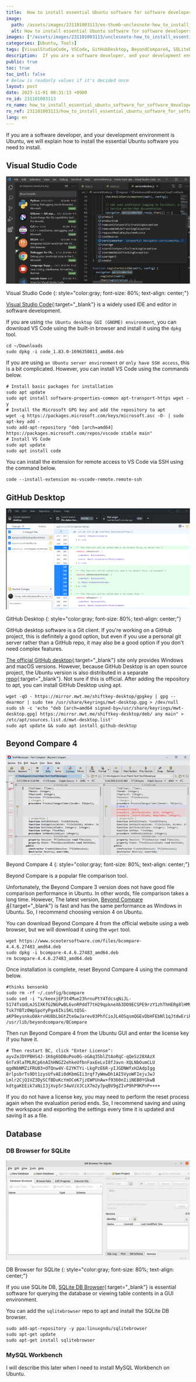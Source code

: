 ```yaml
---
title:  How to install essential Ubuntu software for software developers
image:
  path: /assets/images/231101003113/en-thumb-unclesnote-how_to_install_essential_ubuntu_software_for_software_developers.png
  alt: How to install essential Ubuntu software for software developers
images: ["/assets/images/231101003113/unclesnote-how_to_install_essential_ubuntu_software_for_software_developers-visual_studio_code.png", "/assets/images/231101003113/unclesnote-how_to_install_essential_ubuntu_software_for_software_developers-github_desktop.png", "/assets/images/231101003113/unclesnote-how_to_install_essential_ubuntu_software_for_software_developers-beyond_compare_4.png", "/assets/images/231101003113/unclesnote-how_to_install_essential_ubuntu_software_for_software_developers-db_browser_for_sqlite.png"]
categories: [Ubuntu, Tools]
tags: [VisualStudioCode, VSCode, GitHubDesktop, BeyondCompare4, SQLiteDBBrowser, MySQLWorkbench, Ubuntu, Tools]
description:  If you are a software developer, and your development environment is Ubuntu, we will explain how to install the essential Ubuntu software you need to install.
public: true
toc: true
toc_intl: false
# Below is readonly values if it's decided once
layout: post
date: 2023-11-01 00:31:13 +0900
ro_id: 231101003113
ro_name: how_to_install_essential_ubuntu_software_for_software_developers
ro_ref: 231101003113/how_to_install_essential_ubuntu_software_for_software_developers
lang: en
---
```

If you are a software developer, and your development environment is Ubuntu, we will explain how to install the essential Ubuntu software you need to install.  
## Visual Studio Code
![Visual Studio Code](/assets/images/231101003113/unclesnote-how_to_install_essential_ubuntu_software_for_software_developers-visual_studio_code.png)  

Visual Studio Code
{: style="color:gray; font-size: 80%; text-align: center;"}

[Visual Studio Code](https://code.visualstudio.com){:target="_blank"} is a widely used IDE and editor in software development.  

If you are using `the Ubuntu desktop GUI (GNOME) environment`, you can download VS Code using the built-in browser and install it using the `dpkg` tool.  

```shell
cd ~/Downloads
sudo dpkg -i code_1.83.0-1696350811_amd64.deb
```
If you are using `an Ubuntu server environment` or `only have SSH access`, this is a bit complicated. However, you can install VS Code using the commands below.  

```shell
# Install basic packages for installation
sudo apt update
sudo apt install software-properties-common apt-transport-https wget -y
# Install the Microsoft GPG key and add the repository to apt
wget -q https://packages.microsoft.com/keys/microsoft.asc -O- | sudo apt-key add -
sudo add-apt-repository "deb [arch=amd64] https://packages.microsoft.com/repos/vscode stable main"
# Install VS Code
sudo apt update
sudo apt install code
```
You can install the extension for remote access to VS Code via SSH using the command below.  

```shell
code --install-extension ms-vscode-remote.remote-ssh
```
## GitHub Desktop
![GitHub Desktop](/assets/images/231101003113/unclesnote-how_to_install_essential_ubuntu_software_for_software_developers-github_desktop.png)  

GitHub Desktop
{: style="color:gray; font-size: 80%; text-align: center;"}

GitHub desktop software is a Git client. If you're working on a GitHub project, this is definitely a good option, but even if you use a personal git server rather than a GitHub repo, it may also be a good option if you don't need complex features.  

[The official GitHub desktop](https://desktop.github.com/){:target="_blank"} site only provides Windows and macOS versions. However, because GitHub Desktop is an open source project, the Ubuntu version is also distributed in a separate [repo](https://github.com/shiftkey/desktop){:target="_blank"}. Not sure if this is official. After adding the repository to apt, you can install GitHub Desktop using apt.  

```shell
wget -qO - https://mirror.mwt.me/shiftkey-desktop/gpgkey | gpg --dearmor | sudo tee /usr/share/keyrings/mwt-desktop.gpg > /dev/null
sudo sh -c 'echo "deb [arch=amd64 signed-by=/usr/share/keyrings/mwt-desktop.gpg] https://mirror.mwt.me/shiftkey-desktop/deb/ any main" > /etc/apt/sources.list.d/mwt-desktop.list'
sudo apt update && sudo apt install github-desktop
```
## Beyond Compare 4
![Beyond Compare 4](/assets/images/231101003113/unclesnote-how_to_install_essential_ubuntu_software_for_software_developers-beyond_compare_4.png)  

Beyond Compare 4
{: style="color:gray; font-size: 80%; text-align: center;"}

Beyond Compare is a popular file comparison tool.  

Unfortunately, the Beyond Compare 3 version does not have good file comparison performance in Ubuntu. In other words, file comparison takes a long time. However, The latest version, [Beyond Compare 4](https://www.scootersoftware.com/download){:target="_blank"} is fast and has the same performance as Windows in Ubuntu. So, I recommend choosing version 4 on Ubuntu.  

You can download Beyond Compare 4 from the official website using a web browser, but we will download it using the `wget` tool.  

```shell
wget https://www.scootersoftware.com/files/bcompare-4.4.6.27483_amd64.deb
sudo dpkg -i bcompare-4.4.6.27483_amd64.deb
rm bcompare-4.4.6.27483_amd64.deb
```
Once installation is complete, reset Beyond Compare 4 using the command below.  

```shell
#thinks bensonkb
sudo rm -rf ~/.config/bcompare 
sudo sed -i "s/keexjEP3t4Mue23hrnuPtY4TdcsqNiJL-5174TsUdLmJSIXKfG2NGPwBL6vnRPddT7tH29qpkneX63DO9ECSPE9rzY1zhThHERg8lHM9IBFT+rVuiY823aQJuqzxCKIE1bcDqM4wgW01FH6oCBP1G4ub01xmb4BGSUG6ZrjxWHJyNLyIlGvOhoY2HAYzEtzYGwxFZn2JZ66o4RONkXjX0DF9EzsdUef3UAS+JQ+fCYReLawdjEe6tXCv88GKaaPKWxCeaUL9PejICQgRQOLGOZtZQkLgAelrOtehxz5ANOOqCaJgy2mJLQVLM5SJ9Dli909c5ybvEhVmIC0dc9dWH+/N9KmiLVlKMU7RJqnE+WXEEPI1SgglmfmLc1yVH7dqBb9ehOoKG9UE+HAE1YvH1XX2XVGeEqYUY-Tsk7YBTz0WpSpoYyPgx6Iki5KLtQ5G-aKP9eysnkuOAkrvHU8bLbGtZteGwJarev03PhfCioJL4OSqsmQGEvDbHFEbNl1qJtdwEriR+VNZts9vNNLk7UGfeNwIiqpxjk4Mn09nmSd8FhM4ifvcaIbNCRoMPGl6KU12iseSe+w+1kFsLhX+OhQM8WXcWV10cGqBzQE9OqOLUcg9n0krrR3KrohstS9smTwEx9olyLYppvC0p5i7dAx2deWvM1ZxKNs0BvcXGukR+/g" /usr/lib/beyondcompare/BCompare
```
Then run Beyond Compare 4 from the Ubuntu GUI and enter the license key if you have it.  

```shell
# Then restart BC, click "Enter License":
ayvZeJDYPBHS4J-1K6g6bDBuPoo0G-oGAq35blZtAoRqC-qQeSz28XAzX
6nTx9laTMLRCp6nAIhHNGZ2ehkeUfbnFaxEeLvI8fJavn-XQLNbOumCLU
qgdNbNMZiFRU03+OTQnw4V-E2YKTYi-LkgPzE6R-yIJGDNWfxH2AdpIgg
8rlpsbrTs9Dt1zysUfvAEi0dKbmGIi3rqf7yWmwDh1AI5VyoWFIejvJwJ
Lmlr2CjQ1VZ3DySCfBDuKcYmOCeK7jzEWPUnAw+f9360nIiiNEB0YGkwB
kdtgaKEEik7aNiI3jXvp5r34wViVJCiX7m2y7pqBV9gZIvP9hP9KPnP++++
```
If you do not have a license key, you may need to perform the reset process again when the evaluation period ends. So, I recommend saving and using the workspace and exporting the settings every time it is updated and saving it as a file.  
## Database
### DB Browser for SQLite
![DB Browser for SQLite](/assets/images/231101003113/unclesnote-how_to_install_essential_ubuntu_software_for_software_developers-db_browser_for_sqlite.png)  

DB Browser for SQLite
{: style="color:gray; font-size: 80%; text-align: center;"}

If you use SQLite DB, [SQLite DB Browser](https://sqlitebrowser.org/dl/){:target="_blank"} is essential software for querying the database or viewing table contents in a GUI environment.  

You can add the `sqlitebrowser` repo to apt and install the SQLite DB browser.  

```shell
sudo add-apt-repository -y ppa:linuxgndu/sqlitebrowser
sudo apt-get update
sudo apt-get install sqlitebrowser
```
### MySQL Workbench
I will describe this later when I need to install MySQL Workbench on Ubuntu.  
